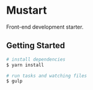 # Mustart
Front-end development starter.


## Getting Started
``` bash
# install dependencies
$ yarn install

# run tasks and watching files
$ gulp
```
